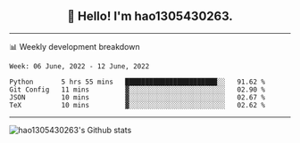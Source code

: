 <h2 align="center">👋 Hello! I'm hao1305430263.</h2>


---- 
📊 Weekly development breakdown

<!--START_SECTION:waka-->
```text
Week: 06 June, 2022 - 12 June, 2022

Python       5 hrs 55 mins   ███████████████████████░░   91.62 % 
Git Config   11 mins         ▓░░░░░░░░░░░░░░░░░░░░░░░░   02.90 % 
JSON         10 mins         ▓░░░░░░░░░░░░░░░░░░░░░░░░   02.67 % 
TeX          10 mins         ▓░░░░░░░░░░░░░░░░░░░░░░░░   02.62 % 
```
<!--END_SECTION:waka-->
----
![hao1305430263's Github stats](https://github-readme-stats.vercel.app/api?username=hao1305430263&show_icons=true)


<!--
**hao1305430263/hao1305430263** is a ✨ _special_ ✨ repository because its `README.md` (this file) appears on your GitHub profile.

Here are some ideas to get you started:

- 🔭 I’m currently working on ...
- 🌱 I’m currently learning ...
- 👯 I’m looking to collaborate on ...
- 🤔 I’m looking for help with ...
- 💬 Ask me about ...
- 📫 How to reach me: ...
- 😄 Pronouns: ...
- ⚡ Fun fact: ...
-->
